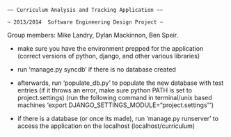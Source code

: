  ~~~~~~~~~~~~~~~~~~~~~~~~~~~~~~~~~~~~~~~~~~~~~~~~~~
 ~~ Curriculum Analysis and Tracking Application ~~
 ~~~~~~~~~~~~~~~~~~~~~~~~~~~~~~~~~~~~~~~~~~~~~~~~~~
	
 ~~~~~~~~~~~~~~~~~~~~~~~~~~~~~~~~~~~~~~~~~~~~~~~~~~
 ~ 2013/2014  Software Engineering Design Project ~
 ~~~~~~~~~~~~~~~~~~~~~~~~~~~~~~~~~~~~~~~~~~~~~~~~~~

Group members: Mike Landry, Dylan Mackinnon, Ben Speir.

- make sure you have the environment prepped for the application (correct versions of python, django, and other various libraries)

- run ‘manage.py syncdb’ if there is no database created
- afterwards, run ‘populate_db.py’ to populate the new database with test entries
(if it throws an error, make sure python PATH is set to project.settings)
(run the following command in terminal/unix based machines ‘export DJANGO_SETTINGS_MODULE=“project.settings”’)

- if there is a database (or once its made), run ‘manage.py runserver’ to access the application on the localhost (localhost/curriculum)